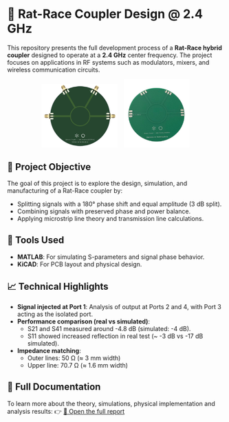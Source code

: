 # 📡 Rat-Race Coupler Design @ 2.4 GHz

This repository presents the full development process of a **Rat-Race hybrid coupler** designed to operate at a **2.4 GHz** center frequency. The project focuses on applications in RF systems such as modulators, mixers, and wireless communication circuits.

<p align="center">
  <img src="img/RF-RAT-RACE-COUPLER-kicad.png" alt="" width="35%" />
  &nbsp;&nbsp;
  <img src="img/RF-PCB_img.png" alt="" width="30%" />
</p>

## 🧠 Project Objective

The goal of this project is to explore the design, simulation, and manufacturing of a Rat-Race coupler by:

- Splitting signals with a 180° phase shift and equal amplitude (3 dB split).
- Combining signals with preserved phase and power balance.
- Applying microstrip line theory and transmission line calculations.

## 🧰 Tools Used

- **MATLAB**: For simulating S-parameters and signal phase behavior.
- **KiCAD**: For PCB layout and physical design.

## 📈 Technical Highlights

- **Signal injected at Port 1**: Analysis of output at Ports 2 and 4, with Port 3 acting as the isolated port.
- **Performance comparison (real vs simulated)**:
  - S21 and S41 measured around -4.8 dB (simulated: -4 dB).
  - S11 showed increased reflection in real test (~ -3 dB vs -17 dB simulated).
- **Impedance matching**:
  - Outer lines: 50 Ω (≈ 3 mm width)
  - Upper line: 70.7 Ω (≈ 1.6 mm width)
    
## 🧾 Full Documentation

To learn more about the theory, simulations, physical implementation and analysis results:
👉 [📄 Open the full report](./TP_ERF_PG53914_rat_race_coupler.pdf)
